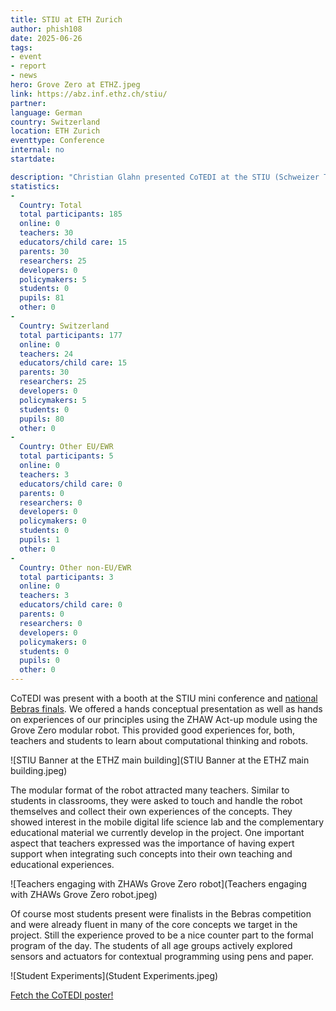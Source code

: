 ```yaml
---
title: STIU at ETH Zurich
author: phish108
date: 2025-06-26
tags: 
- event
- report
- news
hero: Grove Zero at ETHZ.jpeg
link: https://abz.inf.ethz.ch/stiu/
partner: 
language: German
country: Switzerland
location: ETH Zurich
eventtype: Conference
internal: no
startdate: 

description: "Christian Glahn presented CoTEDI at the STIU (Schweizer Tag des Informatik Unterrichts/Swiss Day of Computer Science Teaching). STIU hosts also the national finals  of the Bebras (Informatik Biber) competition. The CoTEDI booth was well received by teachers, students, parents, and researchers."
statistics: 
- 
  Country: Total
  total participants: 185
  online: 0
  teachers: 30
  educators/child care: 15
  parents: 30
  researchers: 25
  developers: 0
  policymakers: 5
  students: 0
  pupils: 81
  other: 0
- 
  Country: Switzerland
  total participants: 177
  online: 0
  teachers: 24
  educators/child care: 15
  parents: 30
  researchers: 25
  developers: 0
  policymakers: 5
  students: 0
  pupils: 80
  other: 0
- 
  Country: Other EU/EWR
  total participants: 5
  online: 0
  teachers: 3
  educators/child care: 0
  parents: 0
  researchers: 0
  developers: 0
  policymakers: 0
  students: 0
  pupils: 1
  other: 0
- 
  Country: Other non-EU/EWR
  total participants: 3
  online: 0
  teachers: 3
  educators/child care: 0
  parents: 0
  researchers: 0
  developers: 0
  policymakers: 0
  students: 0
  pupils: 0
  other: 0
---
```


CoTEDI was present with a booth at the STIU mini conference and [national Bebras finals](https://www.informatik-biber.ch/).  We offered a hands conceptual presentation as well as hands on experiences of our principles using the ZHAW Act-up module using the Grove Zero modular robot. This provided good experiences for, both, teachers and students to learn about computational thinking and robots. 

![STIU Banner at the ETHZ main building](STIU Banner at the ETHZ main building.jpeg)

The modular format of the robot attracted many teachers. Similar to students in classrooms, they were asked to touch and handle the robot themselves and collect their own experiences of the concepts. They showed interest in the mobile digital life science lab and the complementary educational material we currently develop in the project. One important aspect that teachers expressed was the importance of having expert support when integrating such concepts into their own teaching and educational experiences. 

![Teachers engaging with ZHAWs Grove Zero robot](Teachers engaging with ZHAWs Grove Zero robot.jpeg)

Of course most students present were finalists in the Bebras competition and were already fluent in many of the core concepts we target in the project. Still the experience proved to be a nice counter part to the formal program of the day. The students of all age groups actively explored sensors and actuators for contextual programming using pens and paper.

![Student Experiments](Student Experiments.jpeg)


[Fetch the CoTEDI poster!](https://github.com/user-attachments/files/20934050/2025_STIU-Poster.pdf)
